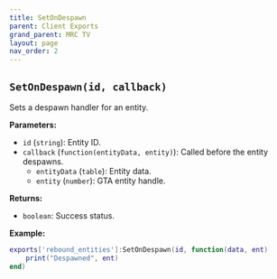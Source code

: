 ```yaml
--- 
title: SetOnDespawn 
parent: Client Exports 
grand_parent: MRC TV 
layout: page
nav_order: 2
--- 
```

## `SetOnDespawn(id, callback)`
Sets a despawn handler for an entity.

**Parameters:**
- `id` (`string`): Entity ID.
- `callback` (`function(entityData, entity)`): Called before the entity despawns.
  - `entityData` (`table`): Entity data.
  - `entity` (`number`): GTA entity handle.

**Returns:**
- `boolean`: Success status.

**Example:**
```lua
exports['rebound_entities']:SetOnDespawn(id, function(data, ent) 
    print("Despawned", ent)
end)

